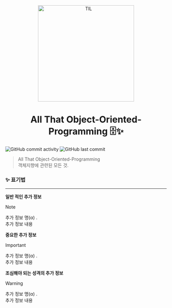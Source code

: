 <div align="center">
    <img src="https://github.com/user-attachments/assets/5face32b-d85d-497d-9226-1f1e6c2067fb" alt="TIL" width="300" height="300">
    <h1>All That Object-Oriented-Programming 🗄️✨</h1>
</div>

![GitHub commit activity](https://img.shields.io/github/commit-activity/m/christopher3810/Object-Oriented-Programming?style=for-the-badge) ![GitHub last commit](https://img.shields.io/github/last-commit/christopher3810/Object-Oriented-Programming?style=for-the-badge)

> All That Object-Oriented-Programming\
> 객체지향에 관련된 모든 것.


### ✨ 표기법
---

**일반 적인 추가 정보** 

> [!NOTE]
>추가 정보 명(α) .\
>추가 정보 내용

**중요한 추가 정보**

>[!IMPORTANT]
>추가 정보 명(α) .\
>추가 정보 내용

**조심해야 되는 성격의 추가 정보**

>[!WARNING]
>추가 정보 명(α) .\
>추가 정보 내용
